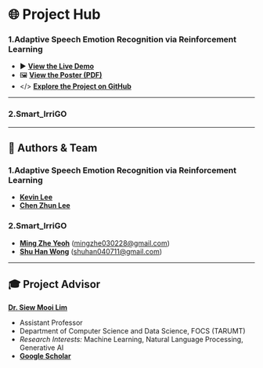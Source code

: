 # 🌐 Project Hub

### 1.Adaptive Speech Emotion Recognition via Reinforcement Learning
* ▶️ [**View the Live Demo**](link-to-your-demo)
* 🖼️ [**View the Poster (PDF)**](link-to-your-poster.pdf)
* </> [**Explore the Project on GitHub**](https://github.com/kevin2190p/SpeechEmotionRL)

---

### 2.Smart_IrriGO

---

## 👥 Authors & Team

### 1.Adaptive Speech Emotion Recognition via Reinforcement Learning
* [**Kevin Lee**](https://www.linkedin.com/in/lee-kevin-a87412202/)
* [**Chen Zhun Lee**](https://www.linkedin.com/in/chen-zhun-lee-8b79b5276/)

### 2.Smart_IrriGO
* [**Ming Zhe Yeoh**](https://www.linkedin.com/in/ming-zhe-yeoh-517623304/) (mingzhe030228@gmail.com)
* [**Shu Han Wong**](https://www.linkedin.com/in/wong-shu-han-80929124b/) (shuhan040711@gmail.com)

---

## 🎓 Project Advisor

[**Dr. Siew Mooi Lim**](https://www.linkedin.com/in/sandy-lim-siew-mooi/)
* Assistant Professor
* Department of Computer Science and Data Science, FOCS (TARUMT)
* *Research Interests:* Machine Learning, Natural Language Processing, Generative AI
* [**Google Scholar**](https://scholar.google.com/citations?user=dG1YmzYAAAAJ&hl=en)
